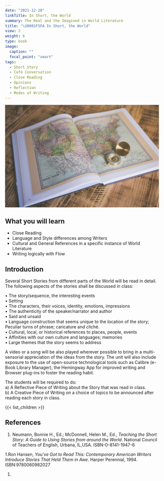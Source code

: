 ```yaml
---
date: "2021-12-28"
linkTitle: In Short, the World
summary: The Real and the Imagined in World Literature
title: "\U0001F5FA In Short, the World"
view: 2
weight: 6
type: book
image:
  caption: ""
  focal_point: "smart"
tags:
  - Short Story
  - Café Conversation
  - Close Reading
  - Opinions
  - Reflection
  - Modes of Writing
---
```


![](featured.jpg)


## What you will learn

- Close Reading  
- Language and Style differences among Writers
- Cultural and General References in a specific instance of World Literature
- Writing logically with Flow


## Introduction

Several Short Stories from different parts of the World will be read in detail. The following aspects of the stories shall be discussed in class: 

• The story/sequence, the interesting events  
• Setting  
• The characters, their voices, identity, emotions, impressions  
• The authenticity of the speaker/narrator and author  
• Said and unsaid  
• Language construction that seems unique to the location of the story; Peculiar turns of phrase; caricature and cliché.  
• Cultural, local, or historical references to places, people, events  
• Affinities with our own culture and languages; memories  
• Large themes that the story seems to address  

A video or a song will be also played wherever possible to bring in a multi-sensorial  appreciation of the ideas from the story. The unit will also include exposure to the use of open-source technological tools such as Calibre (e-Book Library Manager), the Hemingway App for improved writing and Browser plug-ins to foster the reading habit.

The students will be required to do:  
a) A Reflective Piece of Writing about the Story that was read in class.  
b) A Creative Piece of Writing on a choice of topics to be announced after reading each story in class.  

{{< list_children >}} 

## References

1. Neumann, Bonnie H., Ed.; McDonnell, Helen M., Ed., *Teaching the Short Story: A Guide to Using Stories from around the World*. National Council of Teachers of English, Urbana, IL,USA. ISBN-0-8141-1947-6

1.Ron Hansen, *You've Got to Read This: Contemporary American Writers Introduce Stories That Held Them in Awe*. Harper Perennial, 1994. ISBN:9780060982027

1. 
